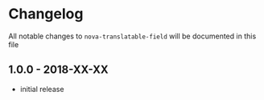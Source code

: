 # Changelog

All notable changes to `nova-translatable-field` will be documented in this file

## 1.0.0 - 2018-XX-XX

- initial release
